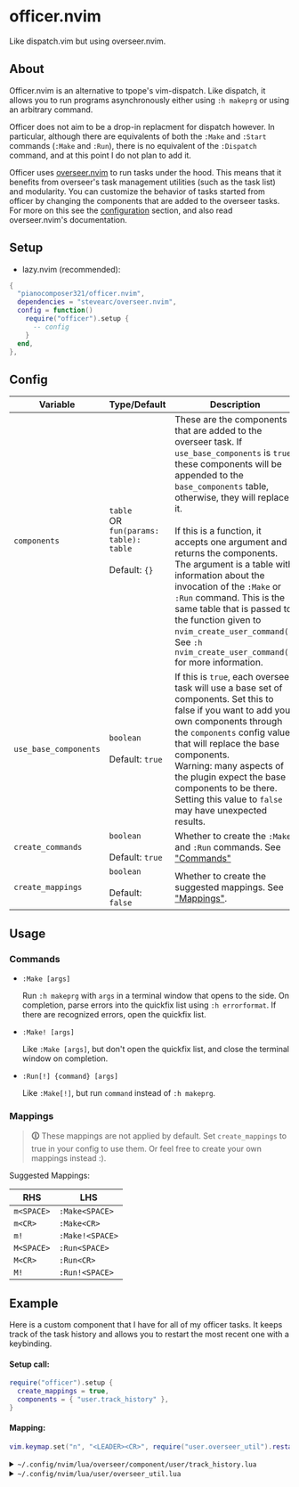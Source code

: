 # officer.nvim

Like dispatch.vim but using overseer.nvim.

## About

Officer.nvim is an alternative to tpope's vim-dispatch. Like dispatch, it allows you to
run programs asynchronously either using `:h makeprg` or using an arbitrary command.

Officer does not aim to be a drop-in replacment for dispatch however. In particular,
although there are equivalents of both the `:Make` and `:Start` commands (`:Make` and `:Run`),
there is no equivalent of the `:Dispatch` command, and at this point I do not plan to add it.

Officer uses [overseer.nvim](https://github.com/stevearc/overseer.nvim) to run tasks under the hood. This means that it benefits from
overseer's task management utilities (such as the task list) and modularity. You can customize
the behavior of tasks started from officer by changing the components that are added to
the overseer tasks. For more on this see the [configuration](#config) section, and also
read overseer.nvim's documentation.

## Setup

 - lazy.nvim (recommended):

```lua
{
  "pianocomposer321/officer.nvim",
  dependencies = "stevearc/overseer.nvim",
  config = function()
    require("officer").setup {
      -- config
    }
  end,
},
```

## Config

<table>
  <thead>
    <tr>
      <th>Variable</th>
      <th>Type/Default</th>
      <th>Description</th>
    </tr>
  </thead>
  <tbody>
    <tr>
      <td><code>components</code></td>
      <td>
        <code>table</code>
        <br />
        OR
        <br />
        <code>fun(params: table): table</code>
        <br /><br />
        Default: <code>{}</code>
      </td>
      <td>
        These are the components that are added to the overseer task.
        If <code>use_base_components</code> is <code>true</code>, these components
        will be appended to the <code>base_components</code> table,
        otherwise, they will replace it.
        <br /><br />
        If this is a function, it accepts one argument and returns the components.
        The argument is a table with information about the invocation of the <code>:Make</code>
        or <code>:Run</code> command. This is the same table that is passed to the function given
        to <code>nvim_create_user_command()</code>. See <code>:h nvim_create_user_command()</code>
        for more information.
      </td>
    </tr>
    <tr>
      <td><code>use_base_components</code></td>
      <td>
        <code>boolean</code>
        <br /><br />
        Default: <code>true</code>
      </td>
      <td>
        If this is <code>true</code>, each overseer task will use a base set of components.
        Set this to false if you want to add your own components through the <code>components</code>
        config value that will replace the base components.
        <br />
        Warning: many aspects of the plugin expect the base components to be there.
        Setting this value to <code>false</code> may have unexpected results.
      </td>
    </tr>
    <tr>
      <td><code>create_commands</code></td>
      <td>
        <code>boolean</code>
        <br /><br />
        Default: <code>true</code>
      </td>
      <td>
        Whether to create the <code>:Make</code> and <code>:Run</code> commands.
        See <a href="#commands">"Commands"</a>
      </td>
    </tr>
    <tr>
      <td><code>create_mappings</code></td>
      <td>
        <code>boolean</code>
        <br /><br />
        Default: <code>false</code>
      </td>
      <td>
        Whether to create the suggested mappings. See <a href="#mappings">"Mappings"</a>.
      </td>
    </tr>
  </tbody>
</table>

## Usage

### Commands

- `:Make [args]`

  Run `:h makeprg` with `args` in a terminal window that opens to the side.
  On completion, parse errors into the quickfix list using `:h errorformat`. If
  there are recognized errors, open the quickfix list.

- `:Make! [args]`

  Like `:Make [args]`, but don't open the quickfix list, and close the terminal window
  on completion.

- `:Run[!] {command} [args]`

  Like `:Make[!]`, but run `command` instead of `:h makeprg`.

### Mappings

> **🛈** These mappings are not applied by default. Set `create_mappings` to true in your config to 
use them. Or feel free to create your own mappings instead :).

Suggested Mappings:

 |  RHS      | LHS              |
 |-----------|------------------|
 | `m<SPACE>`| `:Make<SPACE>`   |
 | `m<CR>`   | `:Make<CR>`      |
 | `m!`      | `:Make!<SPACE>`  |
 | `M<SPACE>`| `:Run<SPACE>`    |
 | `M<CR>`   | `:Run<CR>`       |
 | `M!`      | `:Run!<SPACE>`   |


## Example

Here is a custom component that I have for all of my officer tasks. It keeps track
of the task history and allows you to restart the most recent one with a keybinding.

#### Setup call:

```lua
require("officer").setup {
  create_mappings = true,
  components = { "user.track_history" },
}
```

#### Mapping:

```lua
vim.keymap.set("n", "<LEADER><CR>", require("user.overseer_util").restart_last_task)
```

<details>
<summary><code>~/.config/nvim/lua/overseer/component/user/track_history.lua</code></summary>

```lua
local util = require("user.overseer_util")

return {
  desc = "Track files in a history so that the most recent can be restarted",
  constructor = function()
    return {
      on_start = function(_, task)
        util.register_task(task)
      end,
      on_dispose = function(_, task)
        util.unregister_task(task.id)
      end,
    }
  end,
}
```
</details>

<details>
<summary>
<code>~/.config/nvim/lua/user/overseer_util.lua</code>
</summary>

```lua
local M = {}

local task_history = {}
local tasks = {}

function M.register_task(task)
  tasks[task.id] = task
  table.insert(task_history, task.id)
end

function M.get_last_task()
  return tasks[task_history[#task_history]]
end

function M.restart_last_task()
  local task = M.get_last_task()
  if task then
    require("overseer").run_action(task, "restart")
  end
end

function M.unregister_task(task_id)
  tasks[task_id] = nil
  if task_history[#task_history] == task_id then
    task_history[#task_history] = nil
  end
end

return M
```
</details>
